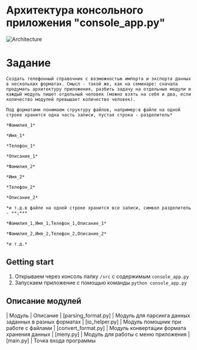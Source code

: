 # Архитектура консольного приложения "console_app.py"

![Architecture](Architecture.drawio.svg#center)

# Задание
    Создать телефонный справочник с возможностью импорта и экспорта данных в нескольких форматах. Смысл - такой же, как на семинаре: сначала продумать архитектуру приложения, разбить задачу на отдельные модули и каждый модуль пишет отдельный человек (можно взять на себя и два, если количество модулей превышает количество человек).

    Под форматами понимаем структуру файлов, например:в файле на одной строке хранится одна часть записи, пустая строка - разделитель*

    *Фамилия_1*

    *Имя_1*

    *Телефон_1*

    *Описание_1*

    *Фамилия_2*

    *Имя_2*

    *Телефон_2*

    *Описание_2*

    *и т.д.в файле на одной строке хранится все записи, символ разделитель - **;***

    *Фамилия_1,Имя_1,Телефон_1,Описание_1*

    *Фамилия_2,Имя_2,Телефон_2,Описание_2*

    *и т.д.*

## Getting start

1. Открываем через консоль папку `/src` с содержимым `console_app.py`
2. Запускаем приложение с помощью команды `python console_app.py` 

## Описание модулей
| Модуль              | Описание
| [parsing_format.py] | Модуль для парсинга данных заданных в разных форматах
| [io_helper.py] | Модуль помощник при работе с файлами
| [convert_format.py] | Модуль конвертации формата хранения данных
| [meny.py] | Модуль для работы с меню приложения
| [main.py] | Точка входа программы
